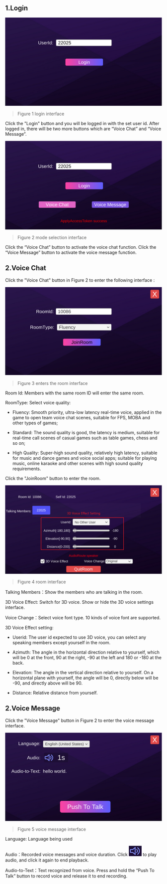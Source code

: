 ## 1.Login

![image](Image/u6.png)
> Figure 1 login interface

Click the "Login" button and you will be logged in with the set user id. After logged in, there will be two more buttons which are “Voice Chat” and “Voice Message”.

![image](Image/u7.png)
> Figure 2 mode selection interface

Click the “Voice Chat” button to activate the voice chat function. Click the “Voice Message” button to activate the voice message function.

## 2.Voice Chat
Click the "Voice Chat" button in Figure 2 to enter the following interface : 

![image](Image/u8.png)
> Figure 3 enters the room interface

Room Id: Members with the same room ID will enter the same room.

RoomType: Select voice quality:

- Fluency: Smooth priority, ultra-low latency real-time voice, applied in the game to open team voice chat scenes, suitable for FPS, MOBA and other types of games;

- Standard: The sound quality is good, the latency is medium, suitable for real-time call scenes of casual games such as table games, chess and so on;

- High Quality: Super-high sound quality, relatively high latency, suitable for music and dance games and voice social apps; suitable for playing music, online karaoke and other scenes with high sound quality requirements.

Click the "JoinRoom" button to enter the room.

![image](Image/u9.png)
> Figure 4 room interface

Talking Members：Show the members who are talking in the room.

3D Voice Effect: Switch for 3D voice. Show or hide the 3D voice settings interface.

Voice Change：Select voice font type. 10 kinds of voice font are supported.

3D Voice Effect setting:

- Userid: The user id expected to use 3D voice, you can select any speaking members except yourself in the room.

- Azimuth: The angle in the horizontal direction relative to yourself, which will be 0 at the front, 90 at the right, -90 at the left and 180 or -180 at the back.

- Elevation: The angle in the vertical direction relative to yourself. On a horizontal plane with yourself, the angle will be 0, directly below will be -90, and directly above will be 90.

- Distance: Relative distance from yourself.

## 2.Voice Message

Click the "Voice Message" button in Figure 2 to enter the voice message interface.

![image](Image/u10.png)
> Figure 5 voice message interface

Language: Language being used

Audio：Recorded voice messages and voice duration. Click ![image](Image/u11.png) to play audio, and click it again to end playback.




Audio-to-Text：Text recognized from voice. Press and hold the “Push To Talk” button to record voice and release it to end recording.